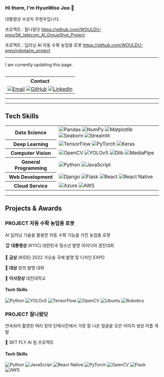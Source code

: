 ### Hi there, I'm HyunWoo Joo 👋

대통령상 수상자 주현우입니다.


프로젝트 : 잘나왔닷
https://github.com/WOULDU-pres/SK_telecom_AI_GroupShot_Project

프로젝트 : 딥러닝 AI 자동 수확 농업용 로봇
https://github.com/WOULDU-pres/robotarm_project


--------------------

I am currently updating this page.

## 
<table>
  
  <th>Contact</th>
  <tr>
    <td>
        <a href="mailto:youremail@example.com"><img alt="Email" src="https://img.shields.io/badge/Email-D14836.svg?&style=flat&logo=Gmail&logoColor=white"/></a>
        <a href="https://github.com/YourUsername"><img alt="GitHub" src="https://img.shields.io/badge/GitHub-181717.svg?&style=flat&logo=GitHub&logoColor=white"/></a>
        <a href="https://www.linkedin.com/in/yourlinkedin/"><img alt="LinkedIn" src="https://img.shields.io/badge/LinkedIn-0077B5.svg?&style=flat&logo=LinkedIn&logoColor=white"/></a>
    </td>
  </tr>
</table>

-------------

-------------

## Tech Skills
<table>
  <tr>
    <th>Data Science</th>
    <td>
      <img alt="Pandas" src="https://img.shields.io/badge/Pandas-150458.svg?&style=flat&logo=Pandas&logoColor=white"/>
      <img alt="NumPy" src="https://img.shields.io/badge/NumPy-013243.svg?&style=flat&logo=NumPy&logoColor=white"/>
      <img alt="Matplotlib" src="https://img.shields.io/badge/Matplotlib-1961AC.svg?&style=flat&logo=Matplotlib&logoColor=white"/>
      <img alt="Seaborn" src="https://img.shields.io/badge/Seaborn-1961AC.svg?&style=flat&logo=Seaborn&logoColor=white"/>
      <img alt="Streamlit" src="https://img.shields.io/badge/Streamlit-FF4B4B.svg?&style=flat&logo=Streamlit&logoColor=white"/>
    </td>
  </tr>
  <tr>
    <th>Deep Learning</th>
    <td>
      <img alt="TensorFlow" src="https://img.shields.io/badge/TensorFlow-FF6F00.svg?&style=flat&logo=TensorFlow&logoColor=white"/>
      <img alt="PyTorch" src="https://img.shields.io/badge/PyTorch-EE4C2C.svg?&style=flat&logo=PyTorch&logoColor=white"/>
      <img alt="Keras" src="https://img.shields.io/badge/Keras-D00000.svg?&style=flat&logo=Keras&logoColor=white"/>
    </td>
  </tr>
  <tr>
    <th>Computer Vision</th>
    <td>
      <img alt="OpenCV" src="https://img.shields.io/badge/OpenCV-5C3EE8.svg?&style=flat&logo=OpenCV&logoColor=white"/>
      <img alt="YOLOv5" src="https://img.shields.io/badge/YOLOv5-000.svg?&style=flat&logo=YOLOv5&logoColor=white"/>
      <img alt="Dlib" src="https://img.shields.io/badge/Dlib-FF6F00.svg?&style=flat&logo=Dlib&logoColor=white"/>
      <img alt="MediaPipe" src="https://img.shields.io/badge/MediaPipe-007BFF.svg?&style=flat&logo=MediaPipe&logoColor=white"/>
    </td>
  </tr>
  <tr>
    <th>General Programming</th>
    <td>
      <img alt="Python" src="https://img.shields.io/badge/Python-3776AB.svg?&style=flat&logo=Python&logoColor=white"/>
      <img alt="JavaScript" src="https://img.shields.io/badge/JavaScript-F7DF1E.svg?&style=flat&logo=JavaScript&logoColor=black"/>
    </td>
  </tr>
  <tr>
    <th>Web Development</th>
    <td>
      <img alt="Django" src="https://img.shields.io/badge/Django-092E20.svg?&style=flat&logo=Django&logoColor=white"/>
      <img alt="Flask" src="https://img.shields.io/badge/Flask-000000.svg?&style=flat&logo=Flask&logoColor=white"/>
      <img alt="React" src="https://img.shields.io/badge/React-61DAFB.svg?&style=flat&logo=React&logoColor=black"/>
      <img alt="React Native" src="https://img.shields.io/badge/React_Native-61DAFB.svg?&style=flat&logo=React&logoColor=black"/>
    </td>
  </tr>
  
  <tr>
    <th>Cloud Service</th>
    <td>
        <img alt="Azure" src="https://img.shields.io/badge/Azure-0089D6.svg?&style=flat&logo=Microsoft-Azure&logoColor=white"/>
        <img alt="AWS" src="https://img.shields.io/badge/AWS-232F3E.svg?&style=flat&logo=Amazon-AWS&logoColor=white"/>
    </td>
  </tr>
</table>

-------------

## Projects & Awards

### PROJECT 자동 수확 농업용 로봇

AI 딥러닝 기술을 활용한 자동 수확 기능을 가진 농업용 로봇



🏆  **대통령상** (KYIC) 대한민국 청소년 발명 아이디어 경진대회

🏅 **금상**  (KIDE) 2022 가오슝 국제 발명 및 디자인 EXPO

🏅 **대상** 창의 발명 대회

🏅 **이사장상** 대진대학교

#### Tech Skills

![Python](https://img.shields.io/badge/Python-3776AB.svg?&style=flat&logo=Python&logoColor=white)
![YOLOv5](https://img.shields.io/badge/YOLOv5-000.svg?&style=flat&logo=YOLOv5&logoColor=white)
![TensorFlow](https://img.shields.io/badge/TensorFlow-FF6F00.svg?&style=flat&logo=TensorFlow&logoColor=white)
![OpenCV](https://img.shields.io/badge/OpenCV-5C3EE8.svg?&style=flat&logo=OpenCV&logoColor=white)
![Ubuntu](https://img.shields.io/badge/Ubuntu-E95420.svg?&style=flat&logo=Ubuntu&logoColor=white)
![Robotics](https://img.shields.io/badge/Robotics-6E97F0.svg?&style=flat&logo=Robotics&logoColor=white)


### PROJECT 잘나왔닷


연속되어 촬영된 여러 장의 단체사진에서 가장 잘 나온 얼굴을 모은 이미지 생성 어플 개발

🌟  SKT FLY AI 팀 프로젝트

#### Tech Skills

![Python](https://img.shields.io/badge/Python-3776AB.svg?&style=flat&logo=Python&logoColor=white)
![JavaScript](https://img.shields.io/badge/JavaScript-F7DF1E.svg?&style=flat&logo=JavaScript&logoColor=black)
![React Native](https://img.shields.io/badge/React_Native-61DAFB.svg?&style=flat&logo=React&logoColor=black)
![PyTorch](https://img.shields.io/badge/PyTorch-EE4C2C.svg?&style=flat&logo=PyTorch&logoColor=white)
![OpenCV](https://img.shields.io/badge/OpenCV-5C3EE8.svg?&style=flat&logo=OpenCV&logoColor=white)
![Flask](https://img.shields.io/badge/Flask-000000.svg?&style=flat&logo=Flask&logoColor=white)
![AWS](https://img.shields.io/badge/AWS-232F3E.svg?&style=flat&logo=Amazon-AWS&logoColor=white)
